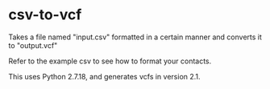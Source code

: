 # csv-to-vcf
Takes a file named "input.csv" formatted in a certain manner and converts it to "output.vcf"

Refer to the example csv to see how to format your contacts.

This uses Python 2.7.18, and generates vcfs in version 2.1.
